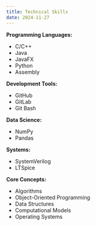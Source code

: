 ```yaml
---
title: Technical Skills
date: 2024-11-27
---
```

**Programming Languages:**
- C/C++
- Java
- JavaFX
- Python
- Assembly

**Development Tools:**
- GitHub
- GitLab
- Git Bash

**Data Science:**
- NumPy
- Pandas

**Systems:**
- SystemVerilog
- LTSpice

**Core Concepts:**
- Algorithms
- Object-Oriented Programming
- Data Structures
- Computational Models
- Operating Systems
